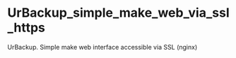 # UrBackup_simple_make_web_via_ssl_https
UrBackup. Simple make web interface accessible via SSL (nginx)
